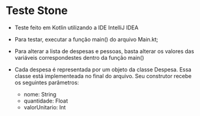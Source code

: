 # Teste Stone

- Teste feito em Kotlin utilizando a IDE IntelliJ IDEA

- Para testar, executar a função main() do arquivo Main.kt;

- Para alterar a lista de despesas e pessoas, basta alterar os valores das variáveis correspondestes dentro da função main()
- Cada despesa é representada por um objeto da classe Despesa. Essa classe está implementeada no final do arquivo. Seu construtor recebe os seguintes parâmetros:
  - nome: String
  - quantidade: Float
  - valorUnitario: Int 
